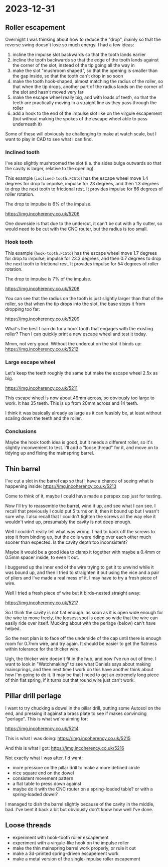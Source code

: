 # 2023-12-31

## Roller escapement

Overnight I was thinking about how to reduce the "drop", mainly so that the reverse swing doesn't lose so much energy.
I had a few ideas:

1. incline the impulse slot backwards so that the tooth lands earlier
2. incline the tooth backwards so that the edge of the tooth lands against the corner of the slot, instead of the tip going all the way in
3. make the slot "mushroom shaped", so that the opening is smaller than the gap inside, so that the tooth can't drop in so soon
4. make the tooth hook-shaped, almost matching the radius of the roller, so that when the tip drops, another part of the radius
lands on the corner of the slot and hasn't moved very far
5. make the escape wheel really big, and with loads of teeth, so that the teeth are practically moving in a straight line as they pass through the roller
6. add a hook to the end of the impulse slot like on the virgule escapement (but without making the spokes of the escape wheel able to
pass underneath it)

Some of these will obviously be challenging to make at watch scale, but I want to play in CAD to see what I can find.

### Inclined tooth

I've also slightly mushroomed the slot (i.e. the sides bulge
outwards so that the cavity is larger, relative to the opening).

This example (`inclined-tooth.FCStd`) has the escape wheel
move 1.4 degrees for drop to impulse, impulse for 23 degrees, and then 1.3
degrees to drop the next tooth to frictional rest. It provides
impulse for 66 degrees of roller rotation.

The drop to impulse is 6% of the impulse.

https://img.incoherency.co.uk/5206

One downside is that due to the undercut, it can't be cut
with a fly cutter, so would need to be cut
with the CNC router, but the radius is too small.

### Hook tooth

This example (`hook-tooth.FCStd`) has the escape wheel
move 1.7 degrees for drop to impulse, impulse for 23.3 degrees,
and then 0.7 degrees to drop the next tooth to frictional rest.
It provides impulse for 54 degrees of roller rotation.

The drop to impulse is 7% of the impulse.

https://img.incoherency.co.uk/5208

You can see that the radius on the tooth is just slightly larger
than that of the roller, so that when the tip drops into the
slot, the base stops it from dropping too far:

https://img.incoherency.co.uk/5209

What's the best I can do for a hook tooth that engages with the
existing roller? Then I can quickly print a new escape wheel
and test it today.

Mmm, not very good. Without the undercut on the slot it binds up:
https://img.incoherency.co.uk/5212

### Large escape wheel

Let's keep the teeth roughly the same but make the escape wheel
2.5x as big.

https://img.incoherency.co.uk/5211

This escape wheel is now about 49mm across, so obviously too large
to work. It has 35 teeth. This is up from 20mm across and 14 teeth.

I think it was basically already as large as it can feasibly be,
at least without scaling down the teeth and the roller.

### Conclusions

Maybe the hook tooth idea is good, but it needs a different roller, so
it's slightly inconvenient to test. I'll add a "loose thread" for it,
and move on to tidying up and fixing the mainspring barrel.

## Thin barrel

I've cut a slot in the barrel cap so that I have a chance of seeing what
is happening inside: https://img.incoherency.co.uk/5213

Come to think of it, maybe I could have made a perspex cap just for testing.

Now I'll try to reassemble the barrel, wind it up, and see what I can see. I
recall that previously I could put 5 turns on it, then it bound up but I wasn't
sure why. I also recall that I couldn't tighten the screws all the way else it wouldn't
wind up, presumably the cavity is not deep enough.

Well I couldn't really tell what was wrong. I had to back off the screws to stop it from binding up,
but the coils were riding over each other much sooner than expected. Is the cavity depth too
inconsistent?

Maybe it would be a good idea to clamp it together with maybe a 0.4mm or 0.5mm spacer inside,
to even it out.

I buggered up the inner end of the wire trying to get it to unwind while it was bound up, and
then I tried to straighten it out using the vice and a pair of pliers and I've made a real mess of it.
I may have to try a fresh piece of wire.

Well I tried a fresh piece of wire but it birds-nested straight away:

https://img.incoherency.co.uk/5217

So I think the cavity is not flat enough: as soon as it is open wide enough for the wire to move freely,
the loosest spot is open so wide that the wire can easily ride over itself. Mucking about with the
perlage (below) can't have helped.

So the next plan is to face off the underside of the cap until there is enough room for 0.7mm wire, and
try again. It should be easier to get the flatness within tolerance for the thicker wire.

Ugh, the thicker wire doesn't fit in the hub, and now I've run out of time. I want to look in "Watchmaking"
to see what Daniels says about making mainsprings, and then next time I work on this have another think
about how I'm going to do it. It may be that I need to get an extremely long piece of thin flat spring,
if it turns out that round wire just can't work.

## Pillar drill perlage

I want to try chucking a dowel in the pillar drill, putting some Autosol on the end, and pressing it against
a brass plate to see if makes convincing "perlage". This is what we're aiming for:

https://img.incoherency.co.uk/5214

This is what I was doing: https://img.incoherency.co.uk/5215

And this is what I got: https://img.incoherency.co.uk/5216

Not exactly what I was after. I'd want:

 * more pressure on the pillar drill to make a more defined circle
 * nice square end on the dowel
 * consistent movement pattern
 * a flat table to press down against
 * maybe do it with the CNC router on a spring-loaded table? or with a spring-loaded dowel?

I managed to dish the barrel slightly because of the cavity in the middle, bad. I've bent it back a bit
but obviously don't know how well I've done.

## Loose threads

 * experiment with hook-tooth roller escapement
 * experiment with a virgule-like hook on the impulse roller
 * make the thin mainspring barrel work properly, or rule it out
 * make a 3d-printed spring-driven escapement work
 * make a metal version of the single-impulse roller escapement
